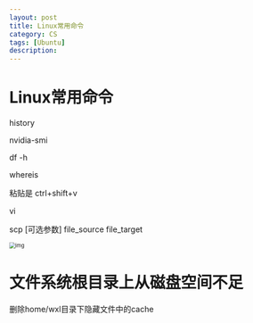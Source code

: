 ```yaml
---
layout: post
title: Linux常用命令 
category: CS
tags: [Ubuntu]
description: 
---
```


# Linux常用命令 

history 

nvidia-smi

df -h

whereis

粘贴是 ctrl+shift+v

vi

scp [可选参数] file_source file_target 

<img src="https://www.runoob.com/wp-content/uploads/2014/07/vim-vi-workmodel.png" alt="img" style="zoom:67%;" />

# 文件系统根目录上从磁盘空间不足

删除home/wxl目录下隐藏文件中的cache